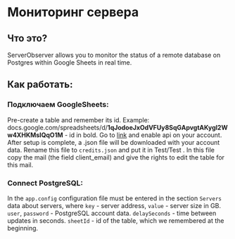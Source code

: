 # Мониторинг сервера
## Что это?
ServerObserver allows you to monitor the status of a remote database on Postgres within Google Sheets in real time.
## Как работать:
### Подключаем GoogleSheets:
Pre-create a table and remember its id.
Example: docs.google.com/spreadsheets/d/__1qJodoeJxOdVFUy8SqGApvgtAKygl2Ww4XHKMslQqO1M__ - id in bold.
Go to [link](https://console.developers.google.com/apis/library/sheets.googleapis.com) and enable api on your account.
After setup is complete, a .json file will be downloaded with your account data.
Rename this file to `credits.json` and put it in Test/Test .
In this file copy the mail (the field client_email) and give the rights to edit the table for this mail.
### Connect PostgreSQL:
In the `app.config` configuration file must be entered in the section `Servers` data about servers, where `key` - server address, `value` - server size in GB.
`user`, `password` - PostgreSQL account data.
`delaySeconds` - time between updates in seconds.
`sheetId` - id of the table, which we remembered at the beginning.
